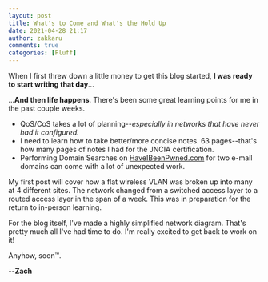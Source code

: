 ```yaml
---
layout: post
title: What's to Come and What's the Hold Up
date: 2021-04-28 21:17
author: zakkaru
comments: true
categories: [Fluff]
---
```

<!-- wp:paragraph -->
<p>When I first threw down a little money to get this blog started, <strong>I was ready to start writing that day</strong>...</p>
<!-- /wp:paragraph -->

<!-- wp:paragraph -->
<p>...<strong>And then life happens</strong>. There's been some great learning points for me in the past couple weeks.</p>
<!-- /wp:paragraph -->

<!-- wp:list -->
<ul><li>QoS/CoS takes a lot of planning--<em>especially in networks that have never had it configured.</em></li><li>I need to learn how to take better/more concise notes. 63 pages--that's how many pages of notes I had for the JNCIA certification.</li><li>Performing Domain Searches on <a href="https://www.haveibeenpwned.com">HaveIBeenPwned.com</a> for two e-mail domains can come with a lot of unexpected work.</li></ul>
<!-- /wp:list -->

<!-- wp:paragraph -->
<p>My first post will cover how a flat wireless VLAN was broken up into many at 4 different sites. The network changed from a switched access layer to a routed access layer in the span of a week. This was in preparation for the return to in-person learning. </p>
<!-- /wp:paragraph -->

<!-- wp:paragraph -->
<p>For the blog itself, I've made a highly simplified network diagram. That's pretty much all I've had time to do. I'm really excited to get back to work on it!</p>
<!-- /wp:paragraph -->

<!-- wp:paragraph -->
<p>Anyhow, soon™.</p>
<!-- /wp:paragraph -->

<!-- wp:paragraph -->
<p>--<strong>Zach</strong></p>
<!-- /wp:paragraph -->

<!-- wp:paragraph -->
<p></p>
<!-- /wp:paragraph -->

